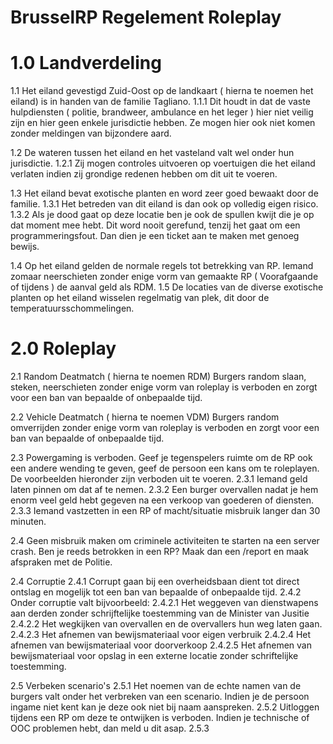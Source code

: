 # BrusselRP Regelement Roleplay

# 1.0 Landverdeling

1.1 Het eiland gevestigd Zuid-Oost op de landkaart ( hierna te noemen het eiland) is in handen van de familie Tagliano. 
1.1.1 Dit houdt in dat de vaste hulpdiensten ( politie, brandweer, ambulance en het leger ) hier niet veilig zijn en hier geen enkele jurisdictie hebben. Ze mogen hier ook niet komen zonder meldingen van bijzondere aard. 

1.2 De wateren tussen het eiland en het vasteland valt wel onder hun jurisdictie. 
1.2.1 Zij mogen controles uitvoeren op voertuigen die het eiland verlaten indien zij grondige redenen hebben om dit uit te voeren.

1.3 Het eiland bevat exotische planten en word zeer goed bewaakt door de familie. 
1.3.1 Het betreden van dit eiland is dan ook op volledig eigen risico. 
1.3.2 Als je dood gaat op deze locatie ben je ook de spullen kwijt die je op dat moment mee hebt. Dit word nooit gerefund, tenzij het gaat om een programmeringsfout. Dan dien je een ticket aan te maken met genoeg bewijs.

1.4 Op het eiland gelden de normale regels tot betrekking van RP. Iemand zomaar neerschieten zonder enige vorm van gemaakte RP ( Voorafgaande of tijdens ) de aanval geld als RDM.
1.5 De locaties van de diverse exotische planten op het eiland wisselen regelmatig van plek, dit door de temperatuursschommelingen.

# 2.0 Roleplay

2.1 Random Deatmatch ( hierna te noemen RDM) Burgers random slaan, steken, neerschieten zonder enige vorm van roleplay is verboden en zorgt voor een ban van bepaalde of onbepaalde tijd.

2.2 Vehicle Deatmatch ( hierna te noemen VDM) Burgers random omverrijden zonder enige vorm van roleplay is verboden en zorgt voor een ban van bepaalde of onbepaalde tijd.

2.3 Powergaming is verboden. Geef je tegenspelers ruimte om de RP ook een andere wending te geven, geef de persoon een kans om te roleplayen. De voorbeelden hieronder zijn verboden uit te voeren.
  2.3.1 Iemand geld laten pinnen om dat af te nemen.
  2.3.2 Een burger overvallen nadat je hem enorm veel geld hebt gegeven na een verkoop van goederen of diensten.
  2.3.3 Iemand vastzetten in een RP of macht/situatie misbruik langer dan 30 minuten.

2.4 Geen misbruik maken om criminele activiteiten te starten na een server crash. Ben je reeds betrokken in een RP? Maak dan een /report en maak afspraken met de Politie.

2.4 Corruptie
  2.4.1 Corrupt gaan bij een overheidsbaan dient tot direct ontslag en mogelijk tot een ban van bepaalde of onbepaalde tijd.
  2.4.2 Onder corruptie valt bijvoorbeeld:
    2.4.2.1 Het weggeven van dienstwapens aan derden zonder schrijftelijke toestemming van de Minister van Jusitie
    2.4.2.2 Het wegkijken van overvallen en de overvallers hun weg laten gaan.
    2.4.2.3 Het afnemen van bewijsmateriaal voor eigen verbruik
    2.4.2.4 Het afnemen van bewijsmateriaal voor doorverkoop
    2.4.2.5 Het afnemen van bewijsmateriaal voor opslag in een externe locatie zonder schriftelijke toestemming.
    
2.5 Verbeken scenario's 
  2.5.1 Het noemen van de echte namen van de burgers valt onder het verbreken van een scenario. Indien je de persoon ingame niet kent kan je deze ook niet bij naam aanspreken.
  2.5.2 Uitloggen tijdens een RP om deze te ontwijken is verboden. Indien je technische of OOC problemen hebt, dan meld u dit asap.
  2.5.3 
